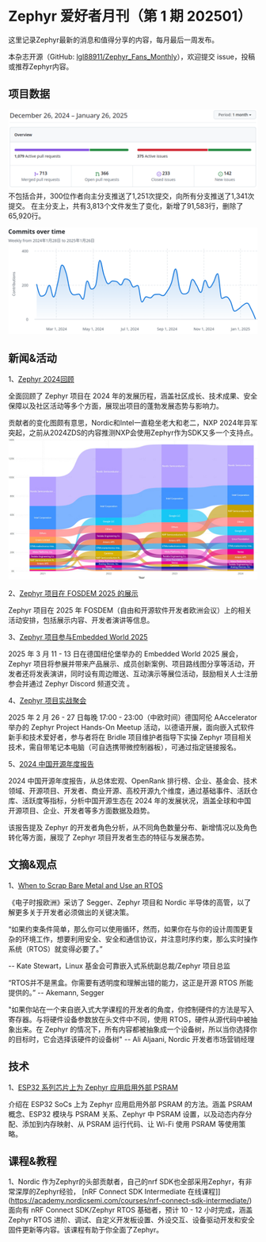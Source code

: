 # Zephyr 爱好者月刊（第 1 期 202501）

这里记录Zephyr最新的消息和值得分享的内容，每月最后一周发布。

本杂志开源（GitHub: [lgl88911/Zephyr_Fans_Monthly](https://github.com/lgl88911/Zephyr_Fans_Monthly)），欢迎提交 issue，投稿或推荐Zephyr内容。

## 项目数据

![PR&Issue](pr_issue.png)
不包括合并，300位作者向主分支推送了1,251次提交，向所有分支推送了1,341次提交。
在主分支上，共有3,813个文件发生了变化，新增了91,583行，删除了65,920行。

![Commits](<Commits over time.png>)

## 新闻&活动

1、[Zephyr 2024回顾](https://www.zephyrproject.org/zephyr-rtos-2024-wrap-up-a-year-of-growth-innovation-and-community-impact/)

全面回顾了 Zephyr 项目在 2024 年的发展历程，涵盖社区成长、技术成果、安全保障以及社区活动等多个方面，展现出项目的蓬勃发展态势与影响力。

贡献者的变化图颇有意思，Nordic和Intel一直稳坐老大和老二，NXP 2024年异军突起，之前从2024ZDS的内容推测NXP会使用Zephyr作为SDK又多一个支持点。
![](2024c.png)

2、[Zephyr 项目在 FOSDEM 2025 的展示](https://www.zephyrproject.org/zephyr-project-at-fosdem-2025-tracks-you-cant-miss/)

Zephyr 项目在 2025 年 FOSDEM（自由和开源软件开发者欧洲会议）上的相关活动安排，包括展示内容、开发者演讲等信息。

3、[Zephyr 项目参与Embedded World 2025](https://www.zephyrproject.org/join-the-zephyr-project-at-embedded-world-2025/)

2025 年 3 月 11 - 13 日在德国纽伦堡举办的 Embedded World 2025 展会，Zephyr 项目将参展并带来产品展示、成员创新案例、项目路线图分享等活动，开发者还将发表演讲，同时设有周边赠送、互动演示等展位活动，鼓励相关人士注册参会并通过 Zephyr Discord 频道交流 。

4、[Zephyr 项目实战聚会](https://zephyrproject.org/event/zephyr-project-hands-on-meetup/)

2025 年 2 月 26 - 27 日每晚 17:00 - 23:00（中欧时间）德国阿伦 AAccelerator 举办的 Zephyr Project Hands-On Meetup 活动，以德语开展，面向嵌入式软件新手和技术爱好者，参与者将在 Bridle 项目维护者指导下实操 Zephyr 项目相关技术，需自带笔记本电脑（可自选携带微控制器板），可通过指定链接报名。

5、[2024 中国开源年度报告](https://docs.daocloud.io/blogs/2025/open-source-report.html#732-2024)

2024 中国开源年度报告，从总体宏观、OpenRank 排行榜、企业、基金会、技术领域、开源项目、开发者、商业开源、高校开源九个维度，通过基础事件、活跃仓库、活跃度等指标，分析中国开源生态在 2024 年的发展状况，涵盖全球和中国开源项目、企业、开发者等多方面数据及趋势。

该报告提及 Zephyr 的开发者角色分析，从不同角色数量分布、新增情况以及角色转化等方面，展现了 Zephyr 项目开发者生态的特征与发展态势。

## 文摘&观点

1、[When to Scrap Bare Metal and Use an RTOS](https://www.eetimes.eu/when-to-scrap-bare-metal-and-use-an-rtos/)

《电子时报欧洲》采访了 Segger、Zephyr 项目和 Nordic 半导体的高管，以了解更多关于开发者必须做出的关键决策。

“如果约束条件简单，那么你可以使用循环，然而，如果你在与你的设计周围更复杂的环境工作，想要利用安全、安全和通信协议，并注意时序约束，那么实时操作系统（RTOS）就变得必要了。”

-- Kate Stewart，Linux 基金会可靠嵌入式系统副总裁/Zephyr 项目总监

“RTOS并不是黑盒。你需要有透明度和理解出错的能力，这正是开源 RTOS 所能提供的。”
-- Akemann, Segger

"如果你站在一个来自嵌入式大学课程的开发者的角度，你控制硬件的方法是写入寄存器。与将硬件设备参数放在头文件中不同，使用 RTOS，硬件从源代码中被抽象出来。在 Zephyr 的情况下，所有内容都被抽象成一个设备树，所以当你选择你的目标时，它会选择该硬件的设备树"
-- Ali Aljaani, Nordic 开发者市场营销经理

## 技术

1、[ESP32 系列芯片上为 Zephyr 应用启用外部 PSRAM](https://developer.espressif.com/blog/2024/12/zephyr-how-to-use-psram/)

介绍在 ESP32 SoCs 上为 Zephyr 应用启用外部 PSRAM 的方法。涵盖 PSRAM 概念、ESP32 模块与 PSRAM 关系、Zephyr 中 PSRAM 设置，以及动态内存分配、添加到内存映射、从 PSRAM 运行代码、让 Wi-Fi 使用 PSRAM 等使用策略。

## 课程&教程

1、Nordic 作为Zephyr的头部贡献者，自己的nrf SDK也全部采用Zephyr，有非常深厚的Zephyr经验， [nRF Connect SDK Intermediate 在线课程]](https://academy.nordicsemi.com/courses/nrf-connect-sdk-intermediate/)面向有 nRF Connect SDK/Zephyr RTOS 基础者，预计 10 - 12 小时完成，涵盖 Zephyr RTOS 进阶、调试、自定义开发板设置、外设交互、设备驱动开发和安全固件更新等内容。该课程有助于你全面了Zephyr。
